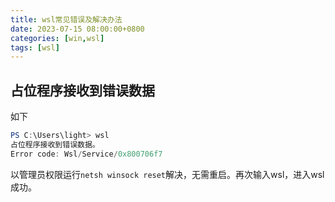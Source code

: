 ```yaml
---
title: wsl常见错误及解决办法
date: 2023-07-15 08:00:00+0800
categories: [win,wsl]
tags: [wsl]     
---
```


## 占位程序接收到错误数据

如下

```powershell
PS C:\Users\light> wsl
占位程序接收到错误数据。
Error code: Wsl/Service/0x800706f7
```

以管理员权限运行`netsh winsock reset`解决，无需重启。再次输入wsl，进入wsl成功。